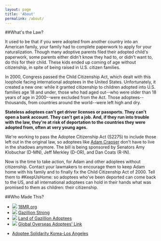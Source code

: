 ```yaml
---
layout: page
title: 'About'
permalink: /about/
---
```

##What's the Law?

It used to be that if you were adopted from another country into an American family, your family had to complete paperwork to apply for your naturalization. Though many adoptive parents filed their adopted child's paperwork, some parents either didn't know they had to, or didn't want to, do this for their child. These kids ended up coming of age without citizenship, in spite of being raised in U.S. citizen families.

In 2000, Congress passed the Child Citizenship Act, which dealt with this loophole facing international adoptees in the United States. Unfortunately, it created a new one: while it granted citizenship to children adopted into U.S. families age 18 and under, those who had aged out--who were older than 18 years of age in 2000--were excluded from the Act. Those adoptees--thousands, from countries around the world--were left high and dry.

__Stateless adoptees can't get driver licenses or passports. They can't open a bank account. They can't get a job. And, if they run into trouble with the law, they're at risk of deportation to the countries they were adopted from, often at very young ages.__

We're working to pass the Adoptee Citizenship Act (S2275) to include those left out in the original law, so adoptees like [Adam Crapser](http://keepushome.org/adams-story/) don't have to live in the shadows anymore. The bill is being sponsored by Senators Amy Klobuchar (D-MN), Jeff Merkley (D-OR), and Dan Coats (R-IN).

Now is the time to take action, for Adam and other adoptees without citizenship. Contact your lawmakers to encourage them to keep Adam home with his family and to finally fix the Child Citizenship Act of 2000. Tell them to #KeepUsHome: so adoptees who’ve been deported can come back to the US, and all international adoptees can hold in their hands what was promised to them as children: their citizenship.

##Who Made This?

<ul class="rig">
	<li>
		<img src="{{ site:baseurl }}/static/images/logos/18mr.png" />
		<span><a href="http://18millionrising.org">18MR.org</a></span>
	</li>
	<li>
		<img src="{{ site:baseurl }}/static/images/logos/gazillionstrong.jpg" />
		<span><a href="http://wearegazillionstrong.org">Gazillion Strong</a></span>
	</li>
	<li>
		<img src="{{ site:baseurl }}/static/images/logos/gazillionadoptees.jpg" />
		<span><a href="http://landofgazillionadoptees.com">Land of Gazillion Adoptees</a></span>
	</li>
	<li>
		<img src="{{ site:baseurl }}/static/images/logos/goal.jpg" />
		<span><a href="http://goal.or.kr">Global Overseas Adoptees' Link</a></span>
	</li>
</ul>

<ul>
	<li>
		<a href="https://www.facebook.com/AdopteeSolidarityKoreaLosAngeles">Adoptee Solidarity Korea-Los Angeles</a>
	</li>
</ul>